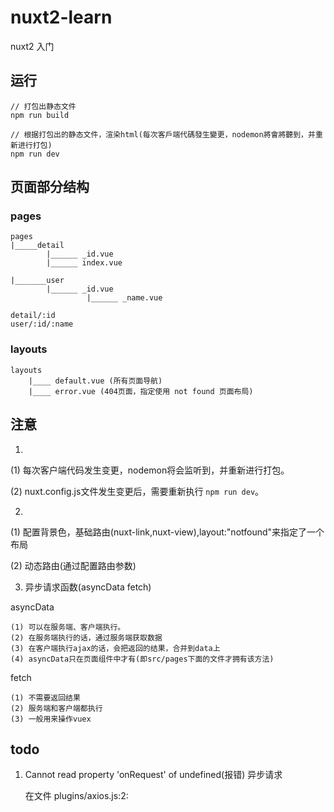 # nuxt2-learn
nuxt2 入门

## 运行

```
// 打包出静态文件
npm run build 

// 根据打包出的静态文件，渲染html(每次客戶端代碼發生變更，nodemon將會將聽到，并重新进行打包)
npm run dev
```

## 页面部分结构

### pages

```
pages
|_____detail
        |______ _id.vue
        |______ index.vue

|_______user
        |______ _id.vue
                 |______ _name.vue
```
    
```
detail/:id
user/:id/:name
```

### layouts

```
layouts
    |____ default.vue (所有页面导航)
    |____ error.vue (404页面，指定使用 not found 页面布局)
```

## 注意

1. 

(1) 每次客户端代码发生变更，nodemon将会监听到，并重新进行打包。

(2) nuxt.config.js文件发生变更后，需要重新执行 `npm run dev`。

2. 

(1) 配置背景色，基础路由(nuxt-link,nuxt-view),layout:"notfound"来指定了一个布局

(2) 动态路由(通过配置路由参数)

3. 异步请求函数(asyncData  fetch)

asyncData 

```
(1) 可以在服务端、客户端执行。
(2) 在服务端执行的话，通过服务端获取数据
(3) 在客户端执行ajax的话，会把返回的结果，合并到data上
(4) asyncData只在页面组件中才有(即src/pages下面的文件才拥有该方法)
```

fetch

```
(1) 不需要返回结果
(2) 服务端和客户端都执行
(3) 一般用来操作vuex
```

## todo

1. Cannot read property 'onRequest' of undefined(报错)  异步请求

   在文件 plugins/axios.js:2:
